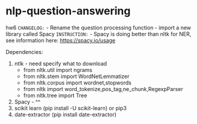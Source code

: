 # nlp-question-answering
hw6
`CHANGELOG:`
    - Rename the question processing function
    - import a new library called Spacy
`INSTRUCTION:`
    - Spacy is doing better than nltk for NER, see information here: https://spacy.io/usage



Dependencies:
1. ntlk - need specify what to download
    - from nltk.util import ngrams
    - from nltk.stem import WordNetLemmatizer
    - from nltk.corpus import wordnet,stopwords
    - from nltk import word_tokenize,pos_tag,ne_chunk,RegexpParser
    - from nltk.tree import Tree
2. Spacy - ^^
3. scikit learn (pip install -U scikit-learn) or pip3 
4. date-extractor (pip install date-extractor)